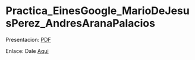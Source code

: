 # Practica_EinesGoogle_MarioDeJesusPerez_AndresAranaPalacios

Presentacion: [PDF](Practica_EinesGoogle_MarioDeJesusPerez_AndresAranaPalacios.pdf)

Enlace: Dale [Aqui](https://docs.google.com/forms/d/e/1FAIpQLSfk4do0_sUQv5xFHuXjWRBJWP4VIJ5Oc-XutNZ4eDLeUgngHA/viewform?usp=dialog)
